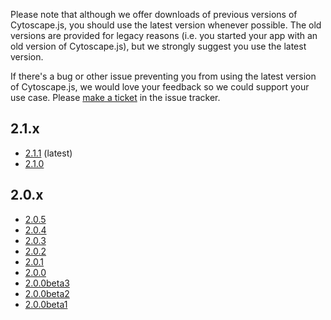 Please note that although we offer downloads of previous versions of Cytoscape.js, you should use the latest version whenever possible.  The old versions are provided for legacy reasons (i.e. you started your app with an old version of Cytoscape.js), but we strongly suggest you use the latest version.

If there's a bug or other issue preventing you from using the latest version of Cytoscape.js, we would love your feedback so we could support your use case.  Please [make a ticket](https://github.com/cytoscape/cytoscape.js/issues/new) in the issue tracker. 

## 2.1.x
* [2.1.1](http://cytoscape.github.com/cytoscape.js/download/cytoscape.js-2.1.1.zip) (latest)
* [2.1.0](http://cytoscape.github.com/cytoscape.js/download/cytoscape.js-2.1.0.zip)

## 2.0.x
 * [2.0.5](http://cytoscape.github.com/cytoscape.js/download/cytoscape.js-2.0.5.zip)
 * [2.0.4](http://cytoscape.github.com/cytoscape.js/download/cytoscape.js-2.0.4.zip)
 * [2.0.3](http://cytoscape.github.com/cytoscape.js/download/cytoscape.js-2.0.3.zip)
 * [2.0.2](http://cytoscape.github.com/cytoscape.js/download/cytoscape.js-2.0.2.zip)
 * [2.0.1](http://cytoscape.github.com/cytoscape.js/download/cytoscape.js-2.0.1.zip)
 * [2.0.0](http://cytoscape.github.com/cytoscape.js/download/cytoscape.js-2.0.0.zip) 
 * [2.0.0beta3](http://cytoscape.github.com/cytoscape.js/download/cytoscape.js-2.0.0beta3.zip)
 * [2.0.0beta2](http://cytoscape.github.com/cytoscape.js/download/cytoscape.js-2.0.0beta2.zip)
 * [2.0.0beta1](http://cytoscape.github.com/cytoscape.js/download/cytoscape.js-2.0.0beta1.zip)